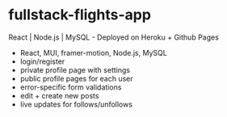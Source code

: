 # fullstack-flights-app
React | Node.js | MySQL - Deployed on Heroku + Github Pages<br>

- React, MUI, framer-motion, Node.js, MySQL
- login/register
- private profile page with settings
- public profile pages for each user
- error-specific form validations
- edit + create new posts
- live updates for follows/unfollows
